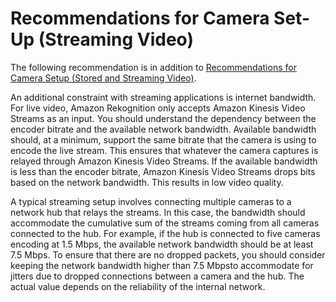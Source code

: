 # Recommendations for Camera Set\-Up \(Streaming Video\)<a name="recommendations-camera-streaming-video"></a>

The following recommendation is in addition to [Recommendations for Camera Setup \(Stored and Streaming Video\)](recommendations-camera-stored-streaming-video.md)\.

An additional constraint with streaming applications is internet bandwidth\. For live video, Amazon Rekognition only accepts Amazon Kinesis Video Streams as an input\. You should understand the dependency between the encoder bitrate and the available network bandwidth\. Available bandwidth should, at a minimum, support the same bitrate that the camera is using to encode the live stream\. This ensures that whatever the camera captures is relayed through Amazon Kinesis Video Streams\. If the available bandwidth is less than the encoder bitrate, Amazon Kinesis Video Streams drops bits based on the network bandwidth\. This results in low video quality\. 

A typical streaming setup involves connecting multiple cameras to a network hub that relays the streams\. In this case, the bandwidth should accommodate the cumulative sum of the streams coming from all cameras connected to the hub\. For example, if the hub is connected to five cameras encoding at 1\.5 Mbps, the available network bandwidth should be at least 7\.5 Mbps\. To ensure that there are no dropped packets, you should consider keeping the network bandwidth higher than 7\.5 Mbpsto accommodate for jitters due to dropped connections between a camera and the hub\. The actual value depends on the reliability of the internal network\.
